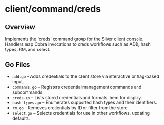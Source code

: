 # client/command/creds

## Overview

Implements the 'creds' command group for the Sliver client console. Handlers map Cobra invocations to creds workflows such as ADD, hash types, RM, and select.

## Go Files

- `add.go` – Adds credentials to the client store via interactive or flag-based input.
- `commands.go` – Registers credential management commands and subcommands.
- `creds.go` – Lists stored credentials and formats them for display.
- `hash-types.go` – Enumerates supported hash types and their identifiers.
- `rm.go` – Removes credentials by ID or filter from the store.
- `select.go` – Selects credentials for use in other workflows, updating defaults.
